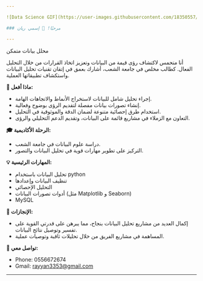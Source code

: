 ```yaml
---

![Data Science GIF](https://user-images.githubusercontent.com/18350557/176309783-0785949b-9127-417c-8b55-ab5a4333674e.gif)

### مرحبًا! 👋 إسمي ريان

---
```


محلل بيانات متمكن

أنا متحمس لاكتشاف رؤى قيمة من البيانات وتعزيز اتخاذ القرارات من خلال التحليل الفعال. كطالب مخلص في جامعة الشعب، أشارك بعمق في إتقان تقنيات تحليل البيانات واستكشاف تطبيقاتها العملية.

**🚀 ماذا أفعل:**
- إجراء تحليل شامل للبيانات لاستخراج الأنماط والاتجاهات الهامة.
- إنشاء تصورات بيانات مفصلة لتقديم الرؤى بوضوح وفعالية.
- استخدام طرق إحصائية متنوعة لضمان الدقة والموثوقية في التحليل.
- التعاون مع الزملاء في مشاريع قائمة على البيانات، وتقديم الدعم التحليلي والرؤى.

**🎓 الرحلة الأكاديمية:**
- دراسة علوم البيانات في جامعة الشعب.
- التركيز على تطوير مهارات قوية في تحليل البيانات والتصور.

**💡 المهارات الرئيسية:**
- تحليل البيانات باستخدام python
- تنظيف البيانات وإعدادها
- التحليل الإحصائي
- أدوات تصورات البيانات (مثل Matplotlib و Seaborn)
- MySQL

**🌟 الإنجازات:**
- إكمال العديد من مشاريع تحليل البيانات بنجاح، مما يبرهن على قدرتي القوية على تفسير وتوصيل نتائج البيانات.
- المساهمة في مشاريع الفريق من خلال تحليلات ثاقبة وتوصيات عملية.

**🔗 تواصل معي:**
- Phone: 0556672674
- Gmail: rayyan3353@gmail.com
  


---
